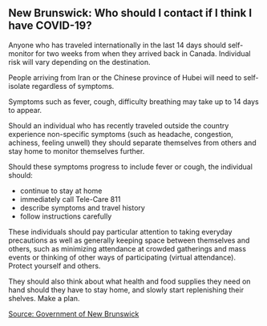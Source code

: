 ## New Brunswick: Who should I contact if I think I have COVID-19?

Anyone who has traveled internationally in the last 14 days should self-monitor for two weeks from when they arrived back in Canada. Individual risk will vary depending on the destination.

People arriving from Iran or the Chinese province of Hubei will need to self-isolate regardless of symptoms.

Symptoms such as fever, cough, difficulty breathing may take up to 14 days to appear.

Should an individual who has recently traveled outside the country experience non-specific symptoms (such as headache, congestion, achiness, feeling unwell) they should separate themselves from others and stay home to monitor themselves further.

Should these symptoms progress to include fever or cough, the individual should:

- continue to stay at home
- immediately call Tele-Care 811
- describe symptoms and travel history
- follow instructions carefully

These individuals should pay particular attention to taking everyday precautions as well as generally keeping space between themselves and others, such as minimizing attendance at crowded gatherings and mass events or thinking of other ways of participating (virtual attendance). Protect yourself and others.

They should also think about what health and food supplies they need on hand should they have to stay home, and slowly start replenishing their shelves. Make a plan.

[Source: Government of New Brunswick](https://www2.gnb.ca/content/gnb/en/departments/ocmoh/cdc/content/respiratory_diseases/coronavirus.html)
